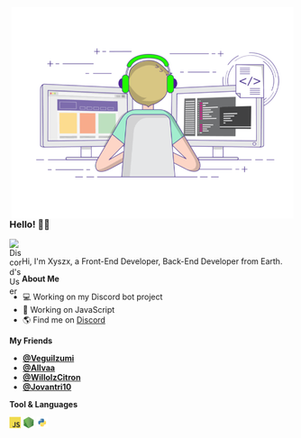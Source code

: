 <img align="right" alt="GIF" src="https://raw.githubusercontent.com/devSouvik/devSouvik/master/gif3.gif" width="500"/>

### Hello! 👋🏻

<a href="https://discord.com/users/593774699654283265">
  <img align="left" alt="Discord's User" width="22px" src="https://cdn.jsdelivr.net/npm/simple-icons@v3/icons/discord.svg" />
</a>

<br />

Hi, I'm Xyszx, a Front-End Developer, Back-End Developer from Earth.

**About Me**

- 💻 Working on my Discord bot project
- 🔭 Working on JavaScript
- 🌎 Find me on <a href="https://discord.com/users/593774699654283265">Discord</a>

 **My Friends**
 
- **[@VeguiIzumi](https://github.com/VeguiIzumi)**
- **[@Allvaa](https://github.com/Allvaa)**
- **[@WilloIzCitron](https://github.com/WilloIzCitron)**
- **[@Jovantri10](https://github.com/Jovantri10)**

**Tool & Languages**  

<code><img height="20" src="https://raw.githubusercontent.com/github/explore/80688e429a7d4ef2fca1e82350fe8e3517d3494d/topics/javascript/javascript.png"></code>
<code><img height="20" src="https://raw.githubusercontent.com/github/explore/80688e429a7d4ef2fca1e82350fe8e3517d3494d/topics/nodejs/nodejs.png"></code>
<code><img height="20" src="https://raw.githubusercontent.com/github/explore/80688e429a7d4ef2fca1e82350fe8e3517d3494d/topics/python/python.png"></code>



